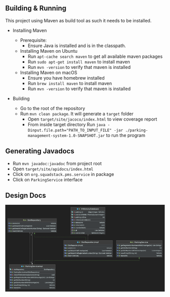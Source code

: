 ## Building & Running

This project using Maven as build tool as such it needs to be installed.

* Installing Maven
    * Prerequisite:
        * Ensure Java is installed and is in the classpath.
    * Installing Maven on Ubuntu
        * Run `apt-cache search maven` to get all available maven packages
        * Run `sudo apt-get install maven` to install maven
        * Run `mvn -version` to verify that maven is installed
    * Installing Maven on macOS
        * Ensure you have homebrew installed
        * Run `brew install maven` to install maven
        * Run `mvn -version` to verify that maven is installed

* Building
    * Go to the root of the repository
    * Run `mvn clean package`. It will generate a `target` folder
        * Open `target/site/jacoco/index.html` to view coverage report
        * From inside target directory
          Run `java -Dinput.file.path="PATH_TO_INPUT_FILE" -jar ./parking-management-system-1.0-SNAPSHOT.jar` to run the
          program

## Generating Javadocs
* Run `mvn javadoc:javadoc` from project root
* Open `target/site/apidocs/index.html`
* Click on `org.squadstack.pms.service` in package
* Click on `ParkingService` interface

## Design Docs

![Class Diagram](https://github.com/UDAYADAV/parking-management-system/blob/master/docs/ParkingServiceClassDiagram.png)
